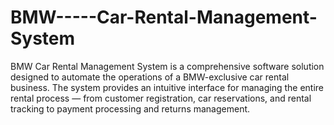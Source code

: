 # BMW-----Car-Rental-Management-System
BMW Car Rental Management System is a comprehensive software solution designed to automate the operations of a BMW-exclusive car rental business. The system provides an intuitive interface for managing the entire rental process — from customer registration, car reservations, and rental tracking to payment processing and returns management.
